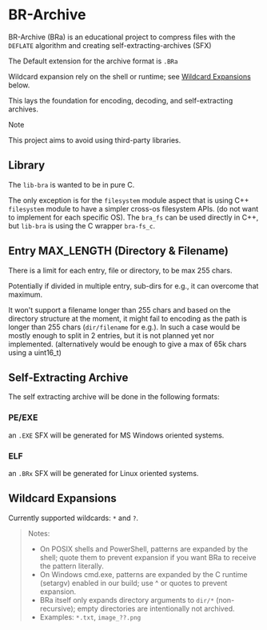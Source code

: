 # BR-Archive

BR-Archive (BRa) is an educational project to compress files with the `DEFLATE` algorithm and creating self-extracting-archives (SFX)

The Default extension for the archive format is `.BRa`

Wildcard expansion rely on the shell or runtime;  see [Wildcard Expansions](#wildcard-expansions) below.

This lays the foundation for encoding, decoding, and self-extracting archives.

> [!NOTE]
> This project aims to avoid using third-party libraries.


## Library

The `lib-bra` is wanted to be in pure C.

The only exception is for the `filesystem` module aspect that is using C++ `filesystem` module to have a simpler cross-os filesystem APIs.
 (do not want to implement for each specific OS).
 The `bra_fs` can be used directly in C++, but `lib-bra` is using the C wrapper `bra-fs_c`.


 ## Entry MAX_LENGTH (Directory & Filename)

 There is a limit for each entry, file or directory, to be max 255 chars.

 Potentially if divided in multiple entry, sub-dirs for e.g., it can overcome that maximum.

 It won't support a filename longer than 255 chars and based on the directory structure at the moment,
 it might fail to encoding as the path is longer than 255 chars (`dir/filename` for e.g.).
 In such a case would be mostly enough to split in 2 entries, but it is not planned yet nor implemented.
 (alternatively would be enough to give a max of 65k chars using a uint16_t)
 

## Self-Extracting Archive

The self extracting archive will be done in the following formats:

### PE/EXE

an `.EXE` SFX will be generated for MS Windows oriented systems.

### ELF

an `.BRx` SFX will be generated for Linux oriented systems.


## Wildcard Expansions

Currently supported wildcards: `*` and `?`.

> Notes:
> - On POSIX shells and PowerShell, patterns are expanded by the shell; quote them to prevent expansion if you want BRa to receive the pattern literally.
> - On Windows cmd.exe, patterns are expanded by the C runtime (setargv) enabled in our build; use ^ or quotes to prevent expansion.
> - BRa itself only expands directory arguments to `dir/*` (non-recursive); empty directories are intentionally not archived.
> - Examples: `*.txt`, `image_??.png`
